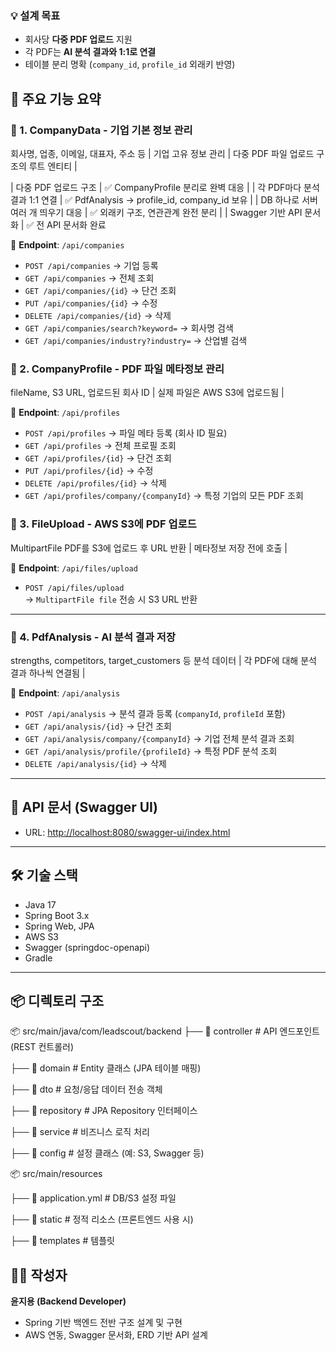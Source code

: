 
### 💡 설계 목표

- 회사당 **다중 PDF 업로드** 지원
- 각 PDF는 **AI 분석 결과와 1:1로 연결**
- 테이블 분리 명확 (`company_id`, `profile_id` 외래키 반영)


## 🚀 주요 기능 요약

### 📌 1. CompanyData - 기업 기본 정보 관리


회사명, 업종, 이메일, 대표자, 주소 등 | 기업 고유 정보 관리 |
다중 PDF 파일 업로드 구조의 루트 엔티티 |

| 다중 PDF 업로드 구조 | ✅ CompanyProfile 분리로 완벽 대응 |
| 각 PDF마다 분석 결과 1:1 연결 | ✅ PdfAnalysis → profile_id, company_id 보유 |
| DB 하나로 서버 여러 개 띄우기 대응 | ✅ 외래키 구조, 연관관계 완전 분리 |
| Swagger 기반 API 문서화 | ✅ 전 API 문서화 완료

📍 **Endpoint**: `/api/companies`

- `POST /api/companies` → 기업 등록
- `GET /api/companies` → 전체 조회
- `GET /api/companies/{id}` → 단건 조회
- `PUT /api/companies/{id}` → 수정
- `DELETE /api/companies/{id}` → 삭제
- `GET /api/companies/search?keyword=` → 회사명 검색
- `GET /api/companies/industry?industry=` → 산업별 검색


### 📌 2. CompanyProfile - PDF 파일 메타정보 관리


fileName, S3 URL, 업로드된 회사 ID | 실제 파일은 AWS S3에 업로드됨 |

📍 **Endpoint**: `/api/profiles`

- `POST /api/profiles` → 파일 메타 등록 (회사 ID 필요)
- `GET /api/profiles` → 전체 프로필 조회
- `GET /api/profiles/{id}` → 단건 조회
- `PUT /api/profiles/{id}` → 수정
- `DELETE /api/profiles/{id}` → 삭제
- `GET /api/profiles/company/{companyId}` → 특정 기업의 모든 PDF 조회


### 📌 3. FileUpload - AWS S3에  PDF 업로드


MultipartFile PDF를 S3에 업로드 후 URL 반환 | 메타정보 저장 전에 호출 |

📍 **Endpoint**: `/api/files/upload`

- `POST /api/files/upload`  
  → `MultipartFile file` 전송 시 S3 URL 반환

---

### 📌 4. PdfAnalysis - AI 분석 결과 저장


strengths, competitors, target_customers 등 분석 데이터 | 각 PDF에 대해 분석 결과 하나씩 연결됨 |

📍 **Endpoint**: `/api/analysis`

- `POST /api/analysis` → 분석 결과 등록 (`companyId`, `profileId` 포함)
- `GET /api/analysis/{id}` → 단건 조회
- `GET /api/analysis/company/{companyId}` → 기업 전체 분석 결과 조회
- `GET /api/analysis/profile/{profileId}` → 특정 PDF 분석 조회
- `DELETE /api/analysis/{id}` → 삭제

---

## 🧪 API 문서 (Swagger UI)

- URL: [http://localhost:8080/swagger-ui/index.html](http://localhost:8080/swagger-ui/index.html)

---

## 🛠 기술 스택

- Java 17
- Spring Boot 3.x
- Spring Web, JPA
- AWS S3
- Swagger (springdoc-openapi)
- Gradle

---

## 📦 디렉토리 구조
📦 src/main/java/com/leadscout/backend
├── 📁 controller       # API 엔드포인트 (REST 컨트롤러)

├── 📁 domain           # Entity 클래스 (JPA 테이블 매핑)

├── 📁 dto              # 요청/응답 데이터 전송 객체

├── 📁 repository       # JPA Repository 인터페이스

├── 📁 service          # 비즈니스 로직 처리

├── 📁 config           # 설정 클래스 (예: S3, Swagger 등)

📦 src/main/resources

├── 📄 application.yml  # DB/S3 설정 파일

├── 📁 static           # 정적 리소스 (프론트엔드 사용 시)

├── 📁 templates        # 템플릿


## 🙋‍♂️ 작성자

**윤지용 (Backend Developer)**
- Spring 기반 백엔드 전반 구조 설계 및 구현
- AWS 연동, Swagger 문서화, ERD 기반 API 설계

